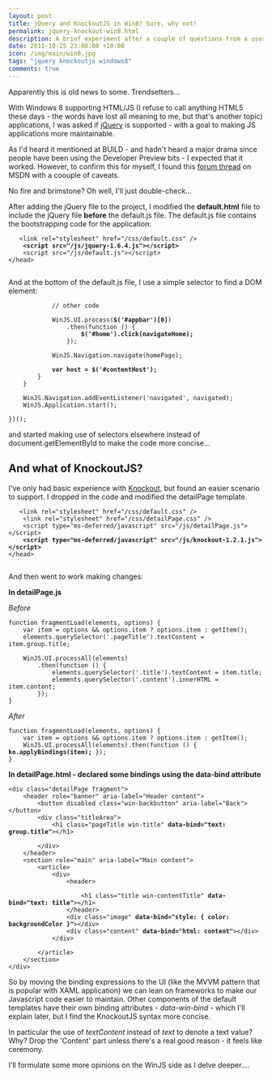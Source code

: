 ```yaml
--- 
layout: post
title: jQuery and KnockoutJS in Win8? Sure, why not!
permalink: jquery-knockout-win8.html
description: A brief experiment after a couple of questions from a user group event tonight
date: 2011-10-25 23:00:00 +10:00
icon: /img/main/win8.jpg
tags: "jquery knockoutjs windows8"
comments: true
---
```


Apparently this is old news to some. Trendsetters...

With Windows 8 supporting HTML/JS (I refuse to call anything HTML5 these days - the words have lost all meaning to me, but that's another topic) applications, I was asked if [jQuery][3] is supported - with a goal to making JS applications more maintainable.

 [3]:http://jquery.com/

As I'd heard it mentioned at BUILD - and hadn't heard a major drama since people have been using the Developer Preview bits - I expected that it worked. However, to confirm this for myself, I found this [forum thread][1] on MSDN with a coouple of caveats. 

 [1]: http://social.msdn.microsoft.com/Forums/en-US/winappswithhtml5/thread/66273417-92cd-4a35-b9a1-281d962eff59

No fire and brimstone? Oh well, I'll just double-check...

After adding the jQuery file to the project, I modified the **default.html** file to include the jQuery file **before** the default.js file. The default.js file contains the bootstrapping code for the application:

<pre><code>   &lt;link rel="stylesheet" href="/css/default.css" /&gt;
    <strong>&lt;script src="/js/jquery-1.6.4.js"&gt;&lt;/script&gt;</strong>
    &lt;script src="/js/default.js"&gt;&lt;/script&gt;
&lt;/head&gt;

</code></pre>

And at the bottom of the default.js file, I use a simple selector to find a DOM element:

<pre><code>            // other code

            WinJS.UI.process(<strong>$('#appbar')[0]</strong>)
                .then(function () { 
                    <strong>$('#home').click(navigateHome);</strong>
                });

            WinJS.Navigation.navigate(homePage);

            <strong>var host = $('#contentHost');</strong>
        }
    }

    WinJS.Navigation.addEventListener('navigated', navigated);
    WinJS.Application.start();

})();
</code></pre>

and started making use of selectors elsewhere instead of document.getElementById to make the code more concise...

## And what of KnockoutJS?

I've only had basic experience with [Knockout][2], but found an easier scenario to support. I dropped in the code and modified the detailPage template.

 [2]:http://knockoutjs.com/

<pre><code>   &lt;link rel="stylesheet" href="/css/default.css" /&gt;
    &lt;link rel="stylesheet" href="/css/detailPage.css" /&gt;
    &lt;script type="ms-deferred/javascript" src="/js/detailPage.js"&gt;&lt;/script&gt;
    <strong>&lt;script type="ms-deferred/javascript" src="/js/knockout-1.2.1.js"&gt;&lt;/script&gt;</strong>
&lt;/head&gt;

</code></pre>

And then went to work making changes:

**In detailPage.js**

*Before*

    function fragmentLoad(elements, options) {
        var item = options && options.item ? options.item : getItem();
        elements.querySelector('.pageTitle').textContent = item.group.title;

        WinJS.UI.processAll(elements)
            .then(function () {
                elements.querySelector('.title').textContent = item.title;
                elements.querySelector('.content').innerHTML = item.content;
            });
    }

*After*

<pre><code>function fragmentLoad(elements, options) {
    var item = options &amp;&amp; options.item ? options.item : getItem();
    WinJS.UI.processAll(elements).then(function () { <strong>ko.applyBindings(item);</strong> });
}
</code></pre>

**In detailPage.html - declared some bindings using the data-bind attribute**

<pre><code>&lt;div class="detailPage fragment"&gt;
    &lt;header role="banner" aria-label="Header content"&gt;
        &lt;button disabled class="win-backbutton" aria-label="Back"&gt;&lt;/button&gt;
        &lt;div class="titleArea"&gt;
            &lt;h1 class="pageTitle win-title" <strong>data-bind="text: group.title"</strong>&gt;&lt;/h1&gt;

        &lt;/div&gt;
    &lt;/header&gt;
    &lt;section role="main" aria-label="Main content"&gt;
        &lt;article&gt;
            &lt;div&gt;
                &lt;header&gt;

                    &lt;h1 class="title win-contentTitle" <strong>data-bind="text: title"</strong>&gt;&lt;/h1&gt;
                &lt;/header&gt;
                &lt;div class="image" <strong>data-bind="style: { color: backgroundColor }"</strong>&gt;&lt;/div&gt;
                &lt;div class="content" <strong>data-bind="html: content"</strong>&gt;&lt;/div&gt;
            &lt;/div&gt;

        &lt;/article&gt;
    &lt;/section&gt;
&lt;/div&gt;
</code></pre>

So by moving the binding expressions to the UI (like the MVVM pattern that is popular with XAML application) we can lean on frameworks to make our Javascript code easier to maintain. Other components of the default templates have their own binding attributes - *data-win-bind* - which I'll explain later, but I find the KnockoutJS syntax more concise. 

In particular the use of *textContent* instead of *text* to denote a text value? Why? Drop the 'Content' part unless there's a real good reason - it feels like ceremony.

I'll formulate some more opinions on the WinJS side as I delve deeper....